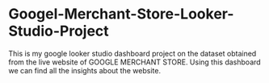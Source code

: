 # Googel-Merchant-Store-Looker-Studio-Project
This is my google looker studio dashboard project on the dataset obtained from the live website of GOOGLE MERCHANT STORE. Using this dashboard we can find all the insights about the website. 
